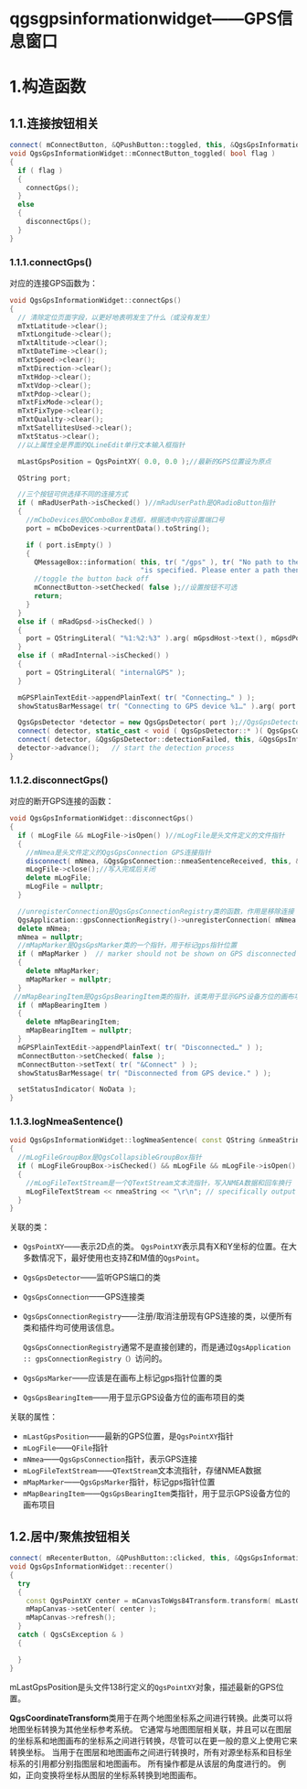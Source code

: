 # qgsgpsinformationwidget——GPS信息窗口



# 1.构造函数

## 1.1.连接按钮相关

```c++
connect( mConnectButton, &QPushButton::toggled, this, &QgsGpsInformationWidget::mConnectButton_toggled );//监听连接按钮，按下后会执行槽函数切换按钮状态
void QgsGpsInformationWidget::mConnectButton_toggled( bool flag )
{
  if ( flag )
  {
    connectGps();
  }
  else
  {
    disconnectGps();
  }
}
```

### 1.1.1.connectGps()

对应的连接GPS函数为：

```c++
void QgsGpsInformationWidget::connectGps()
{
  // 清除定位页面字段，以更好地表明发生了什么（或没有发生）
  mTxtLatitude->clear();
  mTxtLongitude->clear();
  mTxtAltitude->clear();
  mTxtDateTime->clear();
  mTxtSpeed->clear();
  mTxtDirection->clear();
  mTxtHdop->clear();
  mTxtVdop->clear();
  mTxtPdop->clear();
  mTxtFixMode->clear();
  mTxtFixType->clear();
  mTxtQuality->clear();
  mTxtSatellitesUsed->clear();
  mTxtStatus->clear();
  //以上属性全是界面的QLineEdit单行文本输入框指针

  mLastGpsPosition = QgsPointXY( 0.0, 0.0 );//最新的GPS位置设为原点

  QString port;

  //三个按钮可供选择不同的连接方式
  if ( mRadUserPath->isChecked() )//mRadUserPath是QRadioButton指针
  {
    //mCboDevices是QComboBox复选框，根据选中内容设置端口号
    port = mCboDevices->currentData().toString();

    if ( port.isEmpty() )
    {
      QMessageBox::information( this, tr( "/gps" ), tr( "No path to the GPS port "
                                "is specified. Please enter a path then try again." ) );
      //toggle the button back off
      mConnectButton->setChecked( false );//设置按钮不可选
      return;
    }
  }
  else if ( mRadGpsd->isChecked() )
  {
    port = QStringLiteral( "%1:%2:%3" ).arg( mGpsdHost->text(), mGpsdPort->text(), mGpsdDevice->text() );
  }
  else if ( mRadInternal->isChecked() )
  {
    port = QStringLiteral( "internalGPS" );
  }

  mGPSPlainTextEdit->appendPlainText( tr( "Connecting…" ) );
  showStatusBarMessage( tr( "Connecting to GPS device %1…" ).arg( port ) );

  QgsGpsDetector *detector = new QgsGpsDetector( port );//QgsGpsDetector是监听GPS端口的类
  connect( detector, static_cast < void ( QgsGpsDetector::* )( QgsGpsConnection * ) > ( &QgsGpsDetector::detected ), this, &QgsGpsInformationWidget::connected );
  connect( detector, &QgsGpsDetector::detectionFailed, this, &QgsGpsInformationWidget::timedout );
  detector->advance();   // start the detection process
}
```

### 1.1.2.disconnectGps()

对应的断开GPS连接的函数：

```c++
void QgsGpsInformationWidget::disconnectGps()
{
  if ( mLogFile && mLogFile->isOpen() )//mLogFile是头文件定义的文件指针
  {
    //mNmea是头文件定义的QgsGpsConnection GPS连接指针
    disconnect( mNmea, &QgsGpsConnection::nmeaSentenceReceived, this, &QgsGpsInformationWidget::logNmeaSentence );
    mLogFile->close();//写入完成后关闭
    delete mLogFile;
    mLogFile = nullptr;
  }

  //unregisterConnection是QgsGpsConnectionRegistry类的函数，作用是移除连接
  QgsApplication::gpsConnectionRegistry()->unregisterConnection( mNmea );
  delete mNmea;
  mNmea = nullptr;
  //mMapMarker是QgsGpsMarker类的一个指针，用于标记gps指针位置
  if ( mMapMarker )  // marker should not be shown on GPS disconnected - not current position
  {
    delete mMapMarker;
    mMapMarker = nullptr;
  }
 //mMapBearingItem是QgsGpsBearingItem类的指针，该类用于显示GPS设备方位的画布项目
  if ( mMapBearingItem )
  {
    delete mMapBearingItem;
    mMapBearingItem = nullptr;
  }
  mGPSPlainTextEdit->appendPlainText( tr( "Disconnected…" ) );
  mConnectButton->setChecked( false );
  mConnectButton->setText( tr( "&Connect" ) );
  showStatusBarMessage( tr( "Disconnected from GPS device." ) );

  setStatusIndicator( NoData );
}
```

### 1.1.3.logNmeaSentence()

```c++
void QgsGpsInformationWidget::logNmeaSentence( const QString &nmeaString )
{
  //mLogFileGroupBox是QgsCollapsibleGroupBox指针
  if ( mLogFileGroupBox->isChecked() && mLogFile && mLogFile->isOpen() )
  {
    //mLogFileTextStream是一个QTextStream文本流指针，写入NMEA数据和回车换行
    mLogFileTextStream << nmeaString << "\r\n"; // specifically output CR + LF (NMEA requirement)
  }
}
```

关联的类：

- `QgsPointXY`——表示2D点的类。
  `QgsPointXY`表示具有X和Y坐标的位置。在大多数情况下，最好使用也支持Z和M值的`QgsPoint`。

- `QgsGpsDetector`——监听GPS端口的类

- `QgsGpsConnection`——GPS连接类

- `QgsGpsConnectionRegistry`——注册/取消注册现有GPS连接的类，以便所有类和插件均可使用该信息。

  `QgsGpsConnectionRegistry`通常不是直接创建的，而是通过`QgsApplication :: gpsConnectionRegistry（）`访问的。

- `QgsGpsMarker`——应该是在画布上标记gps指针位置的类
- `QgsGpsBearingItem`——用于显示GPS设备方位的画布项目的类

关联的属性：

- `mLastGpsPosition`——最新的GPS位置，是`QgsPointXY`指针
- `mLogFile`——`QFile`指针
- `mNmea`——`QgsGpsConnection`指针，表示GPS连接
- `mLogFileTextStream`——`QTextStream`文本流指针，存储NMEA数据
- `mMapMarker`——`QgsGpsMarker`指针，标记gps指针位置
- `mMapBearingItem`——`QgsGpsBearingItem`类指针，用于显示GPS设备方位的画布项目

## 1.2.居中/聚焦按钮相关

```c++
connect( mRecenterButton, &QPushButton::clicked, this, &QgsGpsInformationWidget::recenter );				//聚焦地图，应该是以当前定位点为中心显示地图
void QgsGpsInformationWidget::recenter()
{
  try
  {
    const QgsPointXY center = mCanvasToWgs84Transform.transform( mLastGpsPosition, QgsCoordinateTransform::ReverseTransform );
    mMapCanvas->setCenter( center );
    mMapCanvas->refresh();
  }
  catch ( QgsCsException & )
  {

  }
}
```

mLastGpsPosition是头文件138行定义的`QgsPointXY`对象，描述最新的GPS位置。

**QgsCoordinateTransform**类用于在两个地图坐标系之间进行转换。此类可以将地图坐标转换为其他坐标参考系统。
它通常与地图图层相关联，并且可以在图层的坐标系和地图画布的坐标系之间进行转换，尽管可以在更一般的意义上使用它来转换坐标。
当用于在图层和地图画布之间进行转换时，所有对源坐标系和目标坐标系的引用都分别指图层和地图画布。 所有操作都是从该层的角度进行的。 例如，正向变换将坐标从图层的坐标系转换到地图画布。


